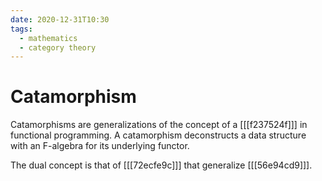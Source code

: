 ```yaml
---
date: 2020-12-31T10:30
tags:
  - mathematics
  - category theory
---
```


# Catamorphism

Catamorphisms are generalizations of the concept of a [[[f237524f]]] in functional programming. A catamorphism deconstructs a data structure with an F-algebra for its underlying functor.

The dual concept is that of [[[72ecfe9c]]] that generalize [[[56e94cd9]]].
